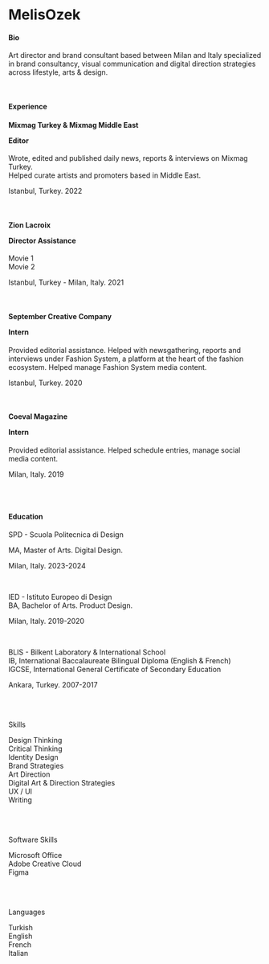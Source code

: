 # MelisOzek 

<h4>Bio</h4>

Art director and brand consultant based between Milan and Italy specialized in brand consultancy, visual communication and digital direction strategies across lifestyle, arts & design. 

<br>

<h4>Experience</h4>
<h4>Mixmag Turkey & Mixmag Middle East   
 
  Editor 
</h4>

Wrote, edited and published daily news, reports & interviews on Mixmag Turkey.  
Helped curate artists and promoters based in Middle East.     

Istanbul, Turkey. 2022

<br>

<h4>Zion Lacroix

  Director Assistance 
</h4>  

Movie 1   
Movie 2     

Istanbul, Turkey - Milan, Italy. 2021

<br>

<h4>September Creative Company

  Intern
</h4>  

Provided editorial assistance. Helped with newsgathering, reports and interviews under Fashion System, a platform at the heart of the fashion ecosystem. Helped manage Fashion System media content.

Istanbul, Turkey. 2020 

<br>

<h4>Coeval Magazine

  Intern 
</h4>  

Provided editorial assistance. Helped schedule entries, manage social media content.

Milan, Italy. 2019


<br>
<br>

<h4>Education</h4>
SPD - Scuola Politecnica di Design 

MA, Master of Arts. Digital Design.  

Milan, Italy. 2023-2024 

<br> 

IED - Istituto Europeo di Design     
BA, Bachelor of Arts. Product Design.   

Milan, Italy. 2019-2020

<br> 

BLIS - Bilkent Laboratory & International School   
IB, International Baccalaureate Bilingual Diploma (English & French)   
IGCSE, International General Certificate of Secondary Education

Ankara, Turkey. 2007-2017

<br>
<br> 

Skills  

Design Thinking   
Critical Thinking   
Identity Design   
Brand Strategies   
Art Direction   
Digital Art & Direction Strategies   
UX / UI   
Writing 

<br>
<br>


Software Skills

Microsoft Office   
Adobe Creative Cloud   
Figma 

<br>
<br>

Languages  

Turkish   
English   
French  
Italian 

